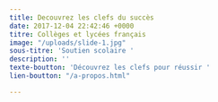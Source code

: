 ```yaml
---
title: Decouvrez les clefs du succès
date: 2017-12-04 22:42:46 +0000
titre: Collèges et lycées français
image: "/uploads/slide-1.jpg"
sous-titre: 'Soutien scolaire '
description: ''
texte-boutton: 'Découvrez les clefs pour réussir '
lien-boutton: "/a-propos.html"

---
```

